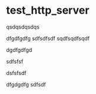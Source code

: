 # test_http_server
qsdqsdqsdqs


dfgdfgdfg
sdfsdfsdf
sqdfsqdfsqdf

dgdfgdfgd

sdfsfsf


dsfsfsdf

dfgdgdfg
sdfsdf

